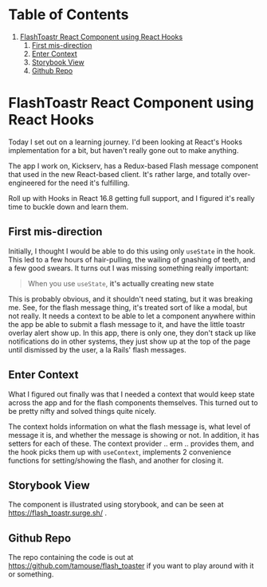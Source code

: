 
# Table of Contents

1.  [FlashToastr React Component using React Hooks](#org63ef46c)
    1.  [First mis-direction](#orgf33c188)
    2.  [Enter Context](#org14f36a1)
    3.  [Storybook View](#org7f6f668)
    4.  [Github Repo](#orgd153f14)



<a id="org63ef46c"></a>

# FlashToastr React Component using React Hooks

Today I set out on a learning journey. I'd been looking at React's Hooks implementation for a bit, but haven't really gone out to make anything.

The app I work on, Kickserv, has a Redux-based Flash message component that used in the new React-based client. It's rather large, and totally over-engineered for the need it's fulfilling.

Roll up with Hooks in React 16.8 getting full support, and I figured it's really time to buckle down and learn them.


<a id="orgf33c188"></a>

## First mis-direction

Initially, I thought I would be able to do this using only `useState` in the hook. This led to a few hours of hair-pulling, the wailing of gnashing of teeth, and a few good swears. It turns out I was missing something really important:

> When you use `useState`, **it's actually creating new state**

This is probably obvious, and it shouldn't need stating, but it was breaking me. See, for the flash message thing, it's treated sort of like a modal, but not really. It needs a context to be able to let a component anywhere within the app be able to submit a flash message to it, and have the little toastr overlay alert show up. In this app, there is only one, they don't stack up like notifications do in other systems, they just show up at the top of the page until dismissed by the user, a la Rails' flash messages.


<a id="org14f36a1"></a>

## Enter Context

What I figured out finally was that I needed a context that would keep state across the app and for the flash components themselves. This turned out to be pretty nifty and solved things quite nicely.

The context holds information on what the flash message is, what level of message it is, and whether the message is showing or not. In addition, it has setters for each of these. The context provider .. erm .. provides them, and the hook picks them up with `useContext`, implements 2 convenience functions for setting/showing the flash, and another for closing it.


<a id="org7f6f668"></a>

## Storybook View

The component is illustrated using storybook, and can be seen at <https://flash_toastr.surge.sh/> .


<a id="orgd153f14"></a>

## Github Repo

The repo containing the code is out at <https://github.com/tamouse/flash_toaster> if you want to play around with it or something.

